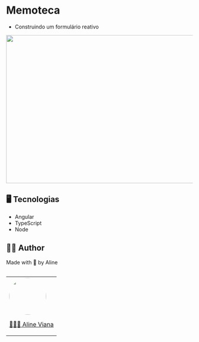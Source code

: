 # Memoteca

- Construindo um formulário reativo

<img src="./src/assets/imagens/preview.png" width=650 height=400>

<h2 id="technologies">🖥️ Tecnologias</h2>

- Angular
- TypeScript
- Node

## 👩‍💻 Author
Made with 💜 by Aline
<table align="left">
    <tr align="left">
        <td>
            <a href="https://github.com/alineviana">
                <img src="https://avatars.githubusercontent.com/u/80078418?v=4" width=100 style="border-radius:  50%;" />
                <p>👩🏽‍💻 Aline Viana</p> 
            </a>
        </td>
    </tr> 
</table>